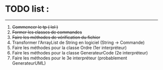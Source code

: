 # TODO list :

---

1. ~~Commencer le tp ( lol )~~
2. ~~Former les classes de commandes~~
3. ~~Faire les méthodes de vérification du fichier~~
4. Transformer l'ArrayList de String en logiciel (String -> Commande)
5. Faire les méthodes pour la classe Ordre (1er interpréteur)
6. Faire les méthodes pour la classe GenerateurCode (2e interpréteur)
7. Faire les méthodes pour le 3e interpréteur (probablement GenerateurUML)
